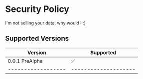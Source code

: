 # Security Policy
I'm not selling your data, why would I :)

## Supported Versions

| Version          | Supported          |
|------------------|--------------------|
| 0.0.1 PreAlpha   | :white_check_mark: |
|------------------|--------------------|
